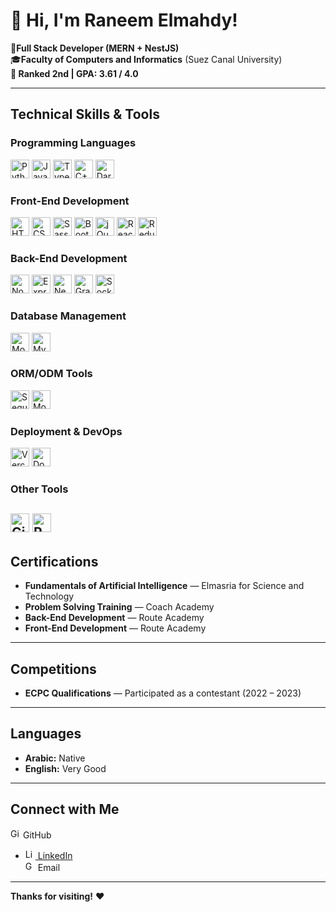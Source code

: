 # 👋 Hi, I'm Raneem Elmahdy!

🌟**Full Stack Developer (MERN + NestJS)**  
🎓**Faculty of Computers and Informatics** (Suez Canal University)  
**🥈 Ranked 2nd | GPA: 3.61 / 4.0**

---

## Technical Skills & Tools

### Programming Languages  
<img src="https://cdn.jsdelivr.net/gh/devicons/devicon/icons/python/python-original.svg" width="30" alt="Python" /> <img src="https://cdn.jsdelivr.net/gh/devicons/devicon/icons/javascript/javascript-original.svg" width="30" alt="JavaScript" /> <img src="https://cdn.jsdelivr.net/gh/devicons/devicon/icons/typescript/typescript-original.svg" width="30" alt="TypeScript" /> <img src="https://cdn.jsdelivr.net/gh/devicons/devicon/icons/cplusplus/cplusplus-original.svg" width="30" alt="C++" /> <img src="https://cdn.jsdelivr.net/gh/devicons/devicon/icons/dart/dart-original.svg" width="30" alt="Dart" />

### Front-End Development  
<img src="https://cdn.jsdelivr.net/gh/devicons/devicon/icons/html5/html5-original.svg" width="30" alt="HTML5" /> <img src="https://cdn.jsdelivr.net/gh/devicons/devicon/icons/css3/css3-original.svg" width="30" alt="CSS3" /> <img src="https://cdn.jsdelivr.net/gh/devicons/devicon/icons/sass/sass-original.svg" width="30" alt="Sass" /> <img src="https://cdn.jsdelivr.net/gh/devicons/devicon/icons/bootstrap/bootstrap-original.svg" width="30" alt="Bootstrap" /> <img src="https://cdn.jsdelivr.net/gh/devicons/devicon/icons/jquery/jquery-original.svg" width="30" alt="jQuery" /> <img src="https://cdn.jsdelivr.net/gh/devicons/devicon/icons/react/react-original.svg" width="30" alt="React" /> <img src="https://cdn.jsdelivr.net/gh/devicons/devicon/icons/redux/redux-original.svg" width="30" alt="Redux" />

### Back-End Development  
<img src="https://cdn.jsdelivr.net/gh/devicons/devicon/icons/nodejs/nodejs-original.svg" width="30" alt="Node.js" /> <img src="https://cdn.jsdelivr.net/gh/devicons/devicon/icons/express/express-original.svg" width="30" alt="Express.js" /> <img src="https://cdn.jsdelivr.net/gh/devicons/devicon@latest/icons/nestjs/nestjs-original.svg" width="30" alt="NestJS" /> <img src="https://cdn.jsdelivr.net/gh/devicons/devicon/icons/graphql/graphql-plain.svg" width="30" alt="GraphQL" /> <img src="https://cdn.jsdelivr.net/gh/devicons/devicon/icons/socketio/socketio-original.svg" width="30" alt="Socket.IO" />

### Database Management  
<img src="https://cdn.jsdelivr.net/gh/devicons/devicon/icons/mongodb/mongodb-original.svg" width="30" alt="MongoDB" /> <img src="https://cdn.jsdelivr.net/gh/devicons/devicon/icons/mysql/mysql-original.svg" width="30" alt="MySQL" />

### ORM/ODM Tools  
<img src="https://cdn.jsdelivr.net/gh/devicons/devicon/icons/sequelize/sequelize-original.svg" width="30" alt="Sequelize" /> <img src="https://cdn.jsdelivr.net/gh/devicons/devicon/icons/mongoose/mongoose-original.svg" width="30" alt="Mongoose" />

### Deployment & DevOps  
<img src="https://cdn.jsdelivr.net/gh/devicons/devicon@latest/icons/vercel/vercel-original.svg" width="30" alt="Vercel" />  <img src="https://cdn.jsdelivr.net/gh/devicons/devicon/icons/docker/docker-original.svg" width="30" alt="Docker" />

### Other Tools  
<img src="https://cdn.jsdelivr.net/gh/devicons/devicon/icons/git/git-original.svg" width="30" alt="Git" /> <img src="https://cdn.jsdelivr.net/gh/devicons/devicon/icons/postman/postman-original.svg" width="30" alt="Postman" />
---

## Certifications  

- **Fundamentals of Artificial Intelligence** — Elmasria for Science and Technology  
- **Problem Solving Training** — Coach Academy  
- **Back-End Development** — Route Academy  
- **Front-End Development** — Route Academy  

---

## Competitions  

- **ECPC Qualifications** — Participated as a contestant (2022 – 2023)

---

## Languages  

- **Arabic:** Native  
- **English:** Very Good  

---

## Connect with Me

<img src="https://simpleicons.org/icons/github.svg" alt="GitHub" width="16" height="16"> GitHub
- [<img src="https://img.shields.io/badge/LinkedIn-0077B5?logo=linkedin&logoColor=white" alt="LinkedIn" height="16"> LinkedIn](https://www.linkedin.com/in/raneem-elmahdy-56495b2a4)  
<img src="https://simpleicons.org/icons/gmail.svg" alt="Gmail" width="16" height="16"> Email

---

**Thanks for visiting!** ❤️

